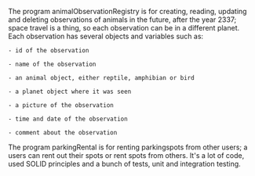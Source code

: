 The program animalObservationRegistry is for creating, reading, updating and deleting observations of animals in the future, after the year 2337; space travel is a thing, so each observation can be in a different planet.
Each observation has several objects and variables such as: 

    - id of the observation
    
    - name of the observation
    
    - an animal object, either reptile, amphibian or bird
    
    - a planet object where it was seen
    
    - a picture of the observation
    
    - time and date of the observation
    
    - comment about the observation


The program parkingRental is for renting parkingspots from other users; a users can rent out their spots or rent spots from others. It's a lot of code, used SOLID principles and a bunch of tests, unit and integration testing.

 
